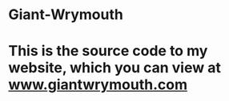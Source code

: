 # Giant-Wrymouth
# This is the source code to my website, which you can view at www.giantwrymouth.com

